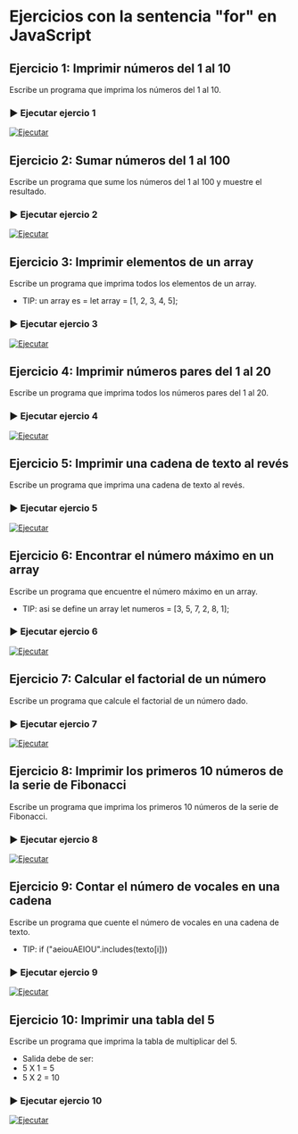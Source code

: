 # Ejercicios con la sentencia "for" en JavaScript

## Ejercicio 1: Imprimir números del 1 al 10

Escribe un programa que imprima los números del 1 al 10.

### ▶️ Ejecutar ejercio 1

[![Ejecutar](https://img.shields.io/badge/Ejecutar_en-Playcode-green?style=for-the-badge&logo=javascript&logoColor=white)](https://playcode.io/2012056)

## Ejercicio 2: Sumar números del 1 al 100

Escribe un programa que sume los números del 1 al 100 y muestre el resultado.

### ▶️ Ejecutar ejercio 2

[![Ejecutar](https://img.shields.io/badge/Ejecutar_en-Playcode-green?style=for-the-badge&logo=javascript&logoColor=white)](https://playcode.io/2012090)

## Ejercicio 3: Imprimir elementos de un array

Escribe un programa que imprima todos los elementos de un array.

- TIP: un array es = let array = [1, 2, 3, 4, 5];

### ▶️ Ejecutar ejercio 3

[![Ejecutar](https://img.shields.io/badge/Ejecutar_en-Playcode-green?style=for-the-badge&logo=javascript&logoColor=white)](https://playcode.io/2012103)

## Ejercicio 4: Imprimir números pares del 1 al 20

Escribe un programa que imprima todos los números pares del 1 al 20.

### ▶️ Ejecutar ejercio 4

[![Ejecutar](https://img.shields.io/badge/Ejecutar_en-Playcode-green?style=for-the-badge&logo=javascript&logoColor=white)](https://playcode.io/2012124)

## Ejercicio 5: Imprimir una cadena de texto al revés

Escribe un programa que imprima una cadena de texto al revés.

### ▶️ Ejecutar ejercio 5

[![Ejecutar](https://img.shields.io/badge/Ejecutar_en-Playcode-green?style=for-the-badge&logo=javascript&logoColor=white)](https://playcode.io/2012153)

## Ejercicio 6: Encontrar el número máximo en un array

Escribe un programa que encuentre el número máximo en un array.

- TIP: asi se define un array let numeros = [3, 5, 7, 2, 8, 1];

### ▶️ Ejecutar ejercio 6

[![Ejecutar](https://img.shields.io/badge/Ejecutar_en-Playcode-green?style=for-the-badge&logo=javascript&logoColor=white)](https://playcode.io/2012161)

## Ejercicio 7: Calcular el factorial de un número

Escribe un programa que calcule el factorial de un número dado.

### ▶️ Ejecutar ejercio 7

[![Ejecutar](https://img.shields.io/badge/Ejecutar_en-Playcode-green?style=for-the-badge&logo=javascript&logoColor=white)](https://playcode.io/2012167)

## Ejercicio 8: Imprimir los primeros 10 números de la serie de Fibonacci

Escribe un programa que imprima los primeros 10 números de la serie de Fibonacci.

### ▶️ Ejecutar ejercio 8

[![Ejecutar](https://img.shields.io/badge/Ejecutar_en-Playcode-green?style=for-the-badge&logo=javascript&logoColor=white)](https://playcode.io/2012169)

## Ejercicio 9: Contar el número de vocales en una cadena

Escribe un programa que cuente el número de vocales en una cadena de texto.

- TIP: if ("aeiouAEIOU".includes(texto[i])) 

### ▶️ Ejecutar ejercio 9

[![Ejecutar](https://img.shields.io/badge/Ejecutar_en-Playcode-green?style=for-the-badge&logo=javascript&logoColor=white)](https://playcode.io/2012174)

## Ejercicio 10: Imprimir una tabla del 5

Escribe un programa que imprima la tabla de multiplicar del 5.

- Salida debe de ser:
- 5 X 1 = 5
- 5 X 2 = 10

### ▶️ Ejecutar ejercio 10

[![Ejecutar](https://img.shields.io/badge/Ejecutar_en-Playcode-green?style=for-the-badge&logo=javascript&logoColor=white)](https://playcode.io/2012176)